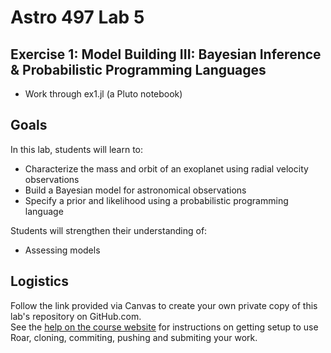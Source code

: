 # Astro 497 Lab 5

## Exercise 1:  Model Building III:  Bayesian Inference & Probabilistic Programming Languages
- Work through ex1.jl  (a Pluto notebook)

## Goals
In this lab, students will learn to:
- Characterize the mass and orbit of an exoplanet using radial velocity observations
- Build a Bayesian model for astronomical observations
- Specify a prior and likelihood using a probabilistic programming language

Students will strengthen their understanding of:
- Assessing models

## Logistics
Follow the link provided via Canvas to create your own private copy of this lab's repository on GitHub.com.   
See the
[help on the course website](https://psuastro497.github.io/fall2022/resources/labs/) for instructions on getting setup to use Roar, cloning, commiting, pushing and submiting your work.
